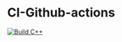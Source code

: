 # CI-Github-actions 
[![Build C++](https://github.com/nvkulkarni12/CI-Github-actions/actions/workflows/actions.yml/badge.svg)](https://github.com/nvkulkarni12/CI-Github-actions/actions/workflows/actions.yml)
